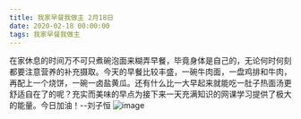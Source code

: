 ```yaml
---
title: 我家早餐我做主 2月18日
date: 2020-02-18 00:00:00
tags: 我家早餐我做主
---
```

在家休息的时间万不可只煮碗泡面来糊弄早餐，毕竟身体是自己的，无论何时何刻都要注意营养的补充摄取。今天的早餐比较丰盛，一碗牛肉面，一盘鸡排和牛肉，再配上一个烧饼，一碗一卤盐黄瓜。还有什么比一大早起来就能吃一肚子热面汤更舒适自在了的呢？充实而美味的早点为接下来一天充满知识的网课学习提供了极大的能量。今日加油！--刘子恒
![image](1.jpg)